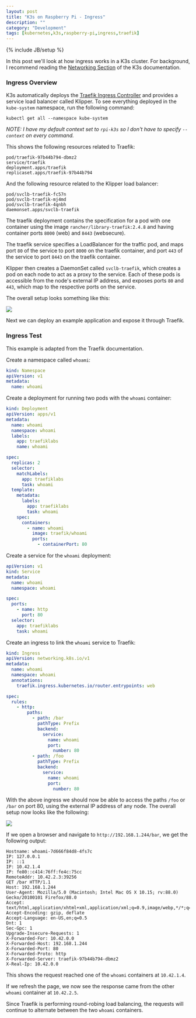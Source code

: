 ```yaml
---
layout: post
title: "K3s on Raspberry Pi - Ingress"
description: ""
category: "Development"
tags: [kubernetes,k3s,raspberry-pi,ingress,traefik]
---
```

{% include JB/setup %}

In this post we'll look at how ingress works in a K3s cluster. For background, I recommend reading the [Networking Section](https://rancher.com/docs/k3s/latest/en/networking/) of the K3s documentation.

### Ingress Overview

K3s automatically deploys the [Traefik Ingress Controller](https://doc.traefik.io/traefik/routing/providers/kubernetes-ingress) and provides a service load balancer called Klipper. To see everything deployed in the `kube-system` namespace, run the following command:

```
kubectl get all --namespace kube-system
```

*NOTE: I have my default context set to `rpi-k3s` so I don't have to specify `--context` on every command.*

This shows the following resources related to Traefik:

```
pod/traefik-97b44b794-dbmz2  
service/traefik
deployment.apps/traefik
replicaset.apps/traefik-97b44b794
```

And the following resource related to the Klipper load balancer:

```
pod/svclb-traefik-fc57n
pod/svclb-traefik-mj4md
pod/svclb-traefik-4qnbh
daemonset.apps/svclb-traefik
```

The traefik deployment contains the specification for a pod with one container using the image `rancher/library-traefik:2.4.8` and having container ports `8000` (web) and `8443` (websecure).   

The traefik service specifies a LoadBalancer for the traffic pod, and maps port `80` of the service to port `8000` on the traefik container, and port `443` of the service to port `8443` on the traefik container.

Klipper then creates a DaemonSet called `svclb-traefik`, which creates a pod on each node to act as a proxy to the service. Each of these pods is accessible from the node's external IP address, and exposes ports `80` and `443`, which map to the respective ports on the service.

The overall setup looks something like this:

<img src="{{ BASE_PATH }}/assets/images/k3s-rpi-ingress/01-traefik-klipper-default-setup.png" class="img-responsive">

Next we can deploy an example application and expose it through Traefik.

### Ingress Test

This example is adapted from the Traefik documentation.

Create a namespace called `whoami`:

```yaml
kind: Namespace
apiVersion: v1
metadata:
  name: whoami
```

Create a deployment for running two pods with the `whoami` container:

```yaml
kind: Deployment
apiVersion: apps/v1
metadata:
  name: whoami
  namespace: whoami
  labels:
    app: traefiklabs
    name: whoami

spec:
  replicas: 2
  selector:
    matchLabels:
      app: traefiklabs
      task: whoami
  template:
    metadata:
      labels:
        app: traefiklabs
        task: whoami
    spec:
      containers:
        - name: whoami
          image: traefik/whoami
          ports:
            - containerPort: 80
```

Create a service for the `whoami` deployment:

```yaml
apiVersion: v1
kind: Service
metadata:
  name: whoami
  namespace: whoami

spec:
  ports:
    - name: http
      port: 80
  selector:
    app: traefiklabs
    task: whoami
```

Create an ingress to link the `whoami` service to Traefik:

```yaml
kind: Ingress
apiVersion: networking.k8s.io/v1
metadata:
  name: whoami
  namespace: whoami
  annotations:
    traefik.ingress.kubernetes.io/router.entrypoints: web

spec:
  rules:
    - http:
        paths:
          - path: /bar
            pathType: Prefix
            backend:
              service:
                name: whoami
                port:
                  number: 80
          - path: /foo
            pathType: Prefix
            backend:
              service:
                name: whoami
                port:
                  number: 80
```

With the above ingress we should now be able to access the paths `/foo` or `/bar` on port 80, using the external IP address of any node. The overall setup now looks like the following:

<img src="{{ BASE_PATH }}/assets/images/k3s-rpi-ingress/02-whoami-ingress-test.png" class="img-responsive">

If we open a browser and navigate to `http://192.168.1.244/bar`, we get the following output:

```
Hostname: whoami-7d666f84d8-4fs7c
IP: 127.0.0.1
IP: ::1
IP: 10.42.1.4
IP: fe80::c414:76ff:fe4c:75cc
RemoteAddr: 10.42.2.3:39256
GET /bar HTTP/1.1
Host: 192.168.1.244
User-Agent: Mozilla/5.0 (Macintosh; Intel Mac OS X 10.15; rv:88.0) Gecko/20100101 Firefox/88.0
Accept: text/html,application/xhtml+xml,application/xml;q=0.9,image/webp,*/*;q=0.8
Accept-Encoding: gzip, deflate
Accept-Language: en-US,en;q=0.5
Dnt: 1
Sec-Gpc: 1
Upgrade-Insecure-Requests: 1
X-Forwarded-For: 10.42.0.0
X-Forwarded-Host: 192.168.1.244
X-Forwarded-Port: 80
X-Forwarded-Proto: http
X-Forwarded-Server: traefik-97b44b794-dbmz2
X-Real-Ip: 10.42.0.0
```

This shows the request reached one of the `whoami` containers at `10.42.1.4`.

If we refresh the page, we now see the response came from the other `whoami` container at `10.42.2.5`.

Since Traefik is performing round-robing load balancing, the requests will continue to alternate between the two `whoami` containers.
